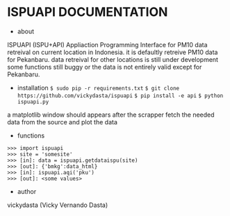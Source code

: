 # ISPUAPI DOCUMENTATION

- about

ISPUAPI (ISPU+API)
Appliaction Programming Interface
for PM10 data retreival on current location in Indonesia.
it is defaultly retreive PM10 data for Pekanbaru.
data retreival for other locations is still under development
some functions still buggy or the data is not entirely valid except
for Pekanbaru.

- installation
`$ sudo pip -r requirements.txt`
`$ git clone https://github.com/vickydasta/ispuapi`
`$ pip install -e api`
`$ python ispuapi.py`

a matplotlib window should appears after the scrapper fetch
the needed data from the source and plot the data

- functions
```
>>> import ispuapi
>>> site = 'somesite'
>>> [in]: data = ispuapi.getdataispu(site)
>>> [out]: {'bmkg':data_html}
>>> [in]: ispuapi.aqi('pku')
>>> [out]: <some values>
```

- author

vickydasta (Vicky Vernando Dasta)

